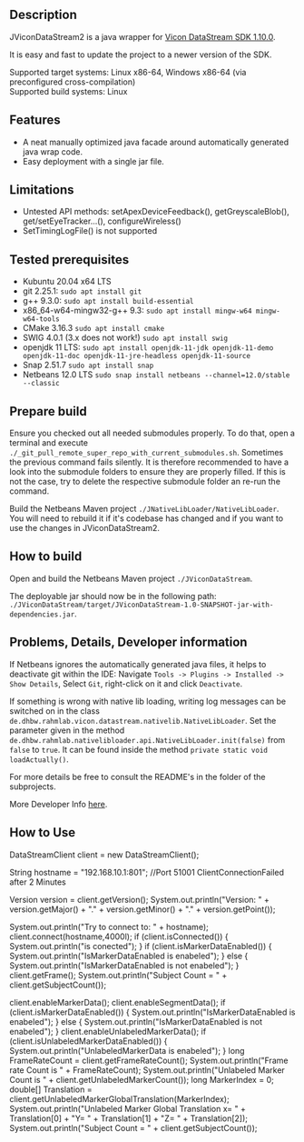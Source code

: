 ## Description
JViconDataStream2 is a java wrapper for [Vicon DataStream SDK 1.10.0](https://www.vicon.com/software/datastream-sdk/?section=downloads).

It is easy and fast to update the project to a newer version of the SDK.

Supported target systems: Linux x86-64, Windows x86-64 (via preconfigured cross-compilation) \
Supported build systems: Linux


## Features
* A neat manually optimized java facade around automatically generated java wrap code.
* Easy deployment with a single jar file.


## Limitations 
* Untested API methods: setApexDeviceFeedback(), getGreyscaleBlob(), get/setEyeTracker...(), configureWireless()
* SetTimingLogFile() is not supported


## Tested prerequisites
* Kubuntu 20.04 x64 LTS
* git 2.25.1: `sudo apt install git`
* g++ 9.3.0: `sudo apt install build-essential`
* x86_64-w64-mingw32-g++ 9.3: `sudo apt install mingw-w64 mingw-w64-tools`
* CMake 3.16.3 `sudo apt install cmake`
* SWIG 4.0.1 (3.x does not work!) `sudo apt install swig`
* openjdk 11 LTS: `sudo apt install openjdk-11-jdk openjdk-11-demo openjdk-11-doc openjdk-11-jre-headless openjdk-11-source`
* Snap 2.51.7 `sudo apt install snap`
* Netbeans 12.0 LTS `sudo snap install netbeans --channel=12.0/stable --classic`


## Prepare build
Ensure you checked out all needed submodules properly. To do that, open a terminal and execute `./_git_pull_remote_super_repo_with_current_submodules.sh`.
Sometimes the previous command fails silently. It is therefore recommended to have a look into the submodule folders to ensure they are properly filled. If this is not the case, try to delete the respective submodule folder an re-run the command.

Build the Netbeans Maven project `./JNativeLibLoader/NativeLibLoader`. You will need to rebuild it if it's codebase has changed and if you want to use the changes in JViconDataStream2.


## How to build
Open and build the Netbeans Maven project `./JViconDataStream`.

The deployable jar should now be in the following path: `./JViconDataStream/target/JViconDataStream-1.0-SNAPSHOT-jar-with-dependencies.jar`.


## Problems, Details, Developer information
If Netbeans ignores the automatically generated java files, it helps to deactivate git within the IDE: Navigate `Tools -> Plugins -> Installed -> Show Details`, Select `Git`, right-click on it and click `Deactivate`.

If something is wrong with native lib loading, writing log messages can be switched on in the class `de.dhbw.rahmlab.vicon.datastream.nativelib.NativeLibLoader`. Set the parameter given in the method `de.dhbw.rahmlab.nativelibloader.api.NativeLibLoader.init(false)` from `false` to `true`. It can be found inside the method
`private static void loadActually()`.

For more details be free to consult the README's in the folder of the subprojects.

More Developer Info [here](DEVELOPER_INFO.md).

## How to Use

DataStreamClient client = new DataStreamClient();
        
String hostname = "192.168.10.1:801"; //Port 51001 ClientConnectionFailed after 2 Minutes

Version version = client.getVersion();
System.out.println("Version: " + version.getMajor() + "." + version.getMinor() + "." + version.getPoint());

System.out.println("Try to connect to: " + hostname);
client.connect(hostname,4000l);
if (client.isConnected()) {
    System.out.println("is conected");
}
if (client.isMarkerDataEnabled()) {
    System.out.println("IsMarkerDataEnabled is enabeled");
} else {
    System.out.println("IsMarkerDataEnabled is not enabeled");
}
client.getFrame();
System.out.println("Subject Count = " + client.getSubjectCount());

client.enableMarkerData();
client.enableSegmentData();
if (client.isMarkerDataEnabled()) {
    System.out.println("IsMarkerDataEnabled is enabeled");
} else {
    System.out.println("IsMarkerDataEnabled is not enabeled");
}
client.enableUnlabeledMarkerData();
if (client.isUnlabeledMarkerDataEnabled()) {
    System.out.println("UnlabeledMarkerData is enabeled");
}
long FrameRateCount = client.getFrameRateCount();
System.out.println("Frame rate Count is " + FrameRateCount);
System.out.println("Unlabeled Marker Count is " + client.getUnlabeledMarkerCount());
long MarkerIndex = 0;
double[] Translation = client.getUnlabeledMarkerGlobalTranslation(MarkerIndex);
System.out.println("Unlabeled Marker Global Translation x= " + Translation[0] + "Y= " + Translation[1] + "Z= " + Translation[2]);
System.out.println("Subject Count = " + client.getSubjectCount());
